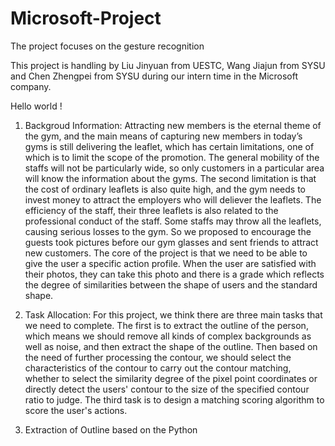 # Microsoft-Project
The project focuses on the gesture recognition 

This project is handling by Liu Jinyuan from UESTC, Wang Jiajun from SYSU and Chen Zhengpei from SYSU during our intern time in the Microsoft company.

Hello world !


1. Backgroud Information:
Attracting new members is the eternal theme of the gym, and the main means of capturing new members in today’s gyms is still delivering the leaflet, which has certain limitations, one of which is to limit the scope of the promotion. The general mobility of the staffs will not be particularly wide, so only customers in a particular area will know the information about the gyms. The second limitation is that the cost of ordinary leaflets is also quite high, and the gym needs to invest money to attract the employers who will deliever the leaflets. The efficiency of the staff, their three leaflets is also related to the professional conduct of the staff. Some staffs may throw all the leaflets, causing serious losses to the gym. So we proposed to encourage the guests took pictures before our gym glasses and sent friends to attract new customers. The core of the project is that we need to be able to give the user a specific action profile. When the user are satisfied with their photos, they can take this photo and there is a grade which reflects the degree of similarities between the shape of users and the standard shape. 

2. Task Allocation:
For this project, we think there are three main tasks that we need to complete. The first is to extract the outline of the person, which means we should remove all kinds of complex backgrounds as well as noise, and then extract the shape of the outline. Then based on the need of further processing the contour, we should select the characteristics of the contour to carry out the contour matching, whether to select the similarity degree of the pixel point coordinates or directly detect the users' contour to the size of the specified contour ratio to judge. The third task is to design a matching scoring algorithm to score the user's actions.


3. Extraction of Outline based on the Python

